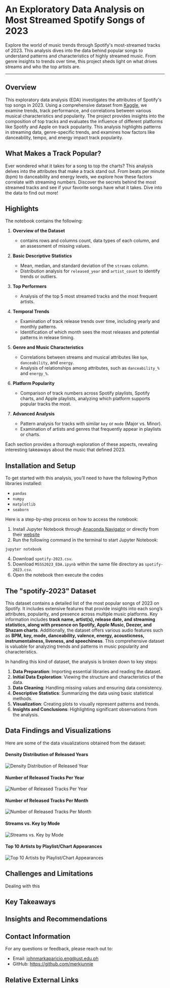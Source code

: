 # An Exploratory Data Analysis on Most Streamed Spotify Songs of 2023
Explore the world of music trends through Spotify's most-streamed tracks of 2023. This analysis dives into the data behind popular songs to understand patterns and characteristics of highly streamed music. From genre insights to trends over time, this project sheds light on what drives streams and who the top artists are.
***
## Overview
This exploratory data analysis (EDA) investigates the attributes of Spotify's top songs in 2023. Using a comprehensive dataset from [Kaggle](https://www.kaggle.com/datasets/nelgiriyewithana/top-spotify-songs-2023/data), we examine trends, track performance, and correlations between various musical characteristics and popularity. The project provides insights into the composition of top tracks and evaluates the influence of different platforms like Spotify and Apple on track popularity. This analysis highlights patterns in streaming data, genre-specific trends, and examines how factors like danceability, tempo, and energy impact track popularity.

## What Makes a Track Popular?
Ever wondered what it takes for a song to top the charts? This analysis delves into the attributes that make a track stand out. From beats per minute (bpm) to danceability and energy levels, we explore how these factors correlate with streaming numbers. Discover the secrets behind the most streamed tracks and see if your favorite songs have what it takes. Dive into the data to find out more!

## Highlights
The notebook contains the following:
1. **Overview of the Dataset**
   - contains rows and columns count, data types of each column, and an assessment of missing values. <br>

2. **Basic Descriptive Statistics**
   - Mean, median, and standard deviation of the `streams` column.
   - Distribution analysis for `released_year` and `artist_count` to identify trends or outliers.

3. **Top Performers**
   - Analysis of the top 5 most streamed tracks and the most frequent artists.

4. **Temporal Trends**
   - Examination of track release trends over time, including yearly and monthly patterns.
   - Identification of which month sees the most releases and potential patterns in release timing.

6. **Genre and Music Characteristics**
   - Correlations between streams and musical attributes like `bpm`, `danceability`, and `energy`.
   - Analysis of relationships among attributes, such as `danceability_%` and `energy_%`.

6. **Platform Popularity**
   - Comparison of track numbers across Spotify playlists, Spotify charts, and Apple playlists, analyzing which platform supports popular tracks the most.

8. **Advanced Analysis**
   - Pattern analysis for tracks with similar `key` or `mode` (Major vs. Minor).
   - Examination of artists and genres that frequently appear in playlists or charts.

Each section provides a thorough exploration of these aspects, revealing interesting takeaways about the music that defined 2023. ​

## Installation and Setup
To get started with this analysis, you’ll need to have the following Python libraries installed:
- `pandas`
- `numpy`
- `matplotlib`
- `seaborn`

Here is a step-by-step process on how to access the notebook:
1. Install Jupyter Notebook through [Anaconda Navigator](https://www.anaconda.com/download) or directly from their [website](https://jupyter.org)
2. Run the following command in the terminal to start Jupyter Notebook:
```
jupyter notebook
```
4. Download `spotify-2023.csv`.
5. Download `MSSS2023_EDA.ipynb` within the same file directory as `spotify-2023.csv`.
6. Open the notebook then execute the codes

## The "spotify-2023" Dataset
This dataset contains a detailed list of the most popular songs of 2023 on Spotify. It includes extensive features that provide insights into each song’s attributes, popularity, and presence across multiple music platforms. Key information includes **track name, artist(s), release date, and streaming statistics, along with presence on Spotify, Apple Music, Deezer, and Shazam charts**. Additionally, the dataset offers various audio features such as **BPM, key, mode, danceability, valence, energy, acousticness, instrumentalness, liveness, and speechiness**. This comprehensive dataset is valuable for analyzing trends and patterns in music popularity and characteristics.

In handling this kind of dataset, the analysis is broken down to key steps:
1.	**Data Preparation**: Importing essential libraries and reading the dataset.
2.	**Initial Data Exploration**: Viewing the structure and characteristics of the data.
3.	**Data Cleaning**: Handling missing values and ensuring data consistency.
4.	**Descriptive Statistics**: Summarizing the data using basic statistical methods.
5.	**Visualization**: Creating plots to visually represent patterns and trends.
6.	**Insights and Conclusions**: Highlighting significant observations from the analysis.

## Data Findings and Visualizations
Here are some of the data visualizations obtained from the dataset:
#### Density Distribution of Released Years
![Density Distribution of Released Year](https://i.pinimg.com/1200x/5b/ca/e0/5bcae0f599989bac9d6f8add9f4f5f82.jpg)

#### Number of Released Tracks Per Year
![Number of Released Tracks Per Year](https://i.pinimg.com/1200x/9b/57/1d/9b571ddb1b025fa694f3089183df5042.jpg)

#### Number of Released Tracks Per Month
![Number of Released Tracks Per Month](https://i.pinimg.com/1200x/fb/af/40/fbaf40787ccc0babfaf1937bfe410327.jpg)

#### Streams vs. Key by Mode
![Streams vs. Key by Mode](https://i.pinimg.com/1200x/0d/f8/e6/0df8e60d3c4b554053253813c24ed5df.jpg)

#### Top 10 Artists by Playlist/Chart Appearances
![Top 10 Artists by Playlist/Chart Appearances](https://i.pinimg.com/1200x/f5/15/bd/f515bde761911717ecb6ed27c8b5c6ac.jpg)

## Challenges and Limitations
Dealing with this 

## Key Takeaways

## Insights and Recommendations

## Contact Information
For any questions or feedback, please reach out to:<br>
- Email: johnmarkaparicio.eng@ust.edu.ph <br>
- GitHub: https://github.com/merkjunnie

## Relative External Links
